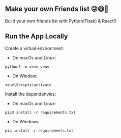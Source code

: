 Make your own Friends list 😜😆🌵
---------------------
Build your own friends list with Python(Flask) & React!!

Run the App Locally
---------------------
Create a virtual environment:
* On macOs and Linux:
````
python3 -m venv venv
````
* On Window:
````
venv\Scripts\activate
````
Install the dependenvies:
* On macOs and Linux:
````
pip3 install -r requirements.txt
````
* On Windows:
````
pip install -r requirements.txt
````
